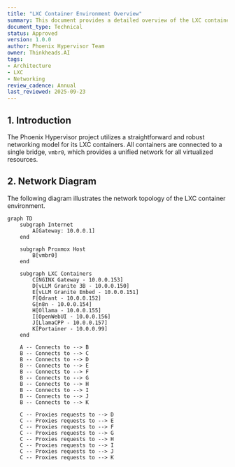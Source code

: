 ```yaml
---
title: "LXC Container Environment Overview"
summary: This document provides a detailed overview of the LXC container environment, including the network topology and container communication pathways.
document_type: Technical
status: Approved
version: 1.0.0
author: Phoenix Hypervisor Team
owner: Thinkheads.AI
tags:
- Architecture
- LXC
- Networking
review_cadence: Annual
last_reviewed: 2025-09-23
---
```


## 1. Introduction

The Phoenix Hypervisor project utilizes a straightforward and robust networking model for its LXC containers. All containers are connected to a single bridge, `vmbr0`, which provides a unified network for all virtualized resources.

## 2. Network Diagram

The following diagram illustrates the network topology of the LXC container environment.

```mermaid
graph TD
    subgraph Internet
        A[Gateway: 10.0.0.1]
    end

    subgraph Proxmox Host
        B[vmbr0]
    end

    subgraph LXC Containers
        C[NGINX Gateway - 10.0.0.153]
        D[vLLM Granite 3B - 10.0.0.150]
        E[vLLM Granite Embed - 10.0.0.151]
        F[Qdrant - 10.0.0.152]
        G[n8n - 10.0.0.154]
        H[Ollama - 10.0.0.155]
        I[OpenWebUI - 10.0.0.156]
        J[LlamaCPP - 10.0.0.157]
        K[Portainer - 10.0.0.99]
    end

    A -- Connects to --> B
    B -- Connects to --> C
    B -- Connects to --> D
    B -- Connects to --> E
    B -- Connects to --> F
    B -- Connects to --> G
    B -- Connects to --> H
    B -- Connects to --> I
    B -- Connects to --> J
    B -- Connects to --> K

    C -- Proxies requests to --> D
    C -- Proxies requests to --> E
    C -- Proxies requests to --> F
    C -- Proxies requests to --> G
    C -- Proxies requests to --> H
    C -- Proxies requests to --> I
    C -- Proxies requests to --> J
    C -- Proxies requests to --> K